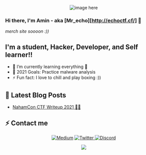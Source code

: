 <p align="center"><img  src="./my-gif.gif" alt="image here" /></p>

### Hi there, I'm Amin - aka [Mr_echo][http://echoctf.cf/] 👋
*merch site soooon :))*

## I'm a student, Hacker, Developer, and Self learner!!

- 🌱 I’m currently learning everything 🤣
- 🥅 2021 Goals: Practice malware analysis
- ⚡ Fun fact: I love to chill and play boxing :)) 

## 📕 Latest Blog Posts
<!-- BLOG-POST-LIST:START -->
- [NahamCon CTF Writeup 2021 🐱‍💻](https://thefamasgame.medium.com/nahamcon-ctf-writeup-2021-f3a780ca980e)
<!-- BLOG-POST-LIST:END -->

## ⚡ Contact me 

<p align="center">
    <a href="https://thefamasgame.medium.com/">
    <img alt="Medium" src="https://img.shields.io/badge/Medium%20-%23000000.svg?&style=for-the-badge&logo=Medium&logoColor=white"/></a>
    <a href="https://twitter.com/ChabouAit">
    <img alt="Twitter" src="https://img.shields.io/badge/Twitter%20-%231DA1F2.svg?&style=for-the-badge&logo=Twitter&logoColor=white"</a>
    <a href="https://discord.gg/rFC7u7VKc9">
    <img alt="Discord" src="https://img.shields.io/badge/Discord%20-%237289DA.svg?&style=for-the-badge&logo=discord&logoColor=white"/></a>
</p>

<p align="center">
<img src="https://media.giphy.com/media/pIBCeF0v9w3xyig9EA/giphy.gif">
</p>
